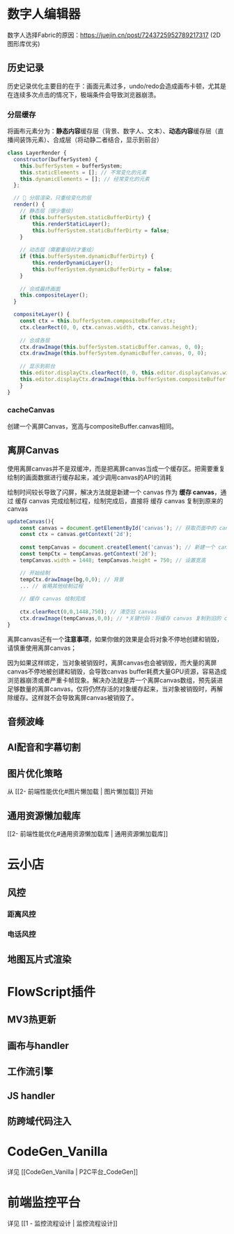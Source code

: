 
# 数字人编辑器

数字人选择Fabric的原因：https://juejin.cn/post/7243725952789217317  (2D图形库优劣)

## 历史记录
历史记录优化主要目的在于：画面元素过多，undo/redo会造成画布卡顿，尤其是在连续多次点击的情况下，极端条件会导致浏览器崩溃。

### 分层缓存
将画布元素分为：**静态内容**缓存层（背景、数字人、文本）、**动态内容**缓存层（直播间装饰元素）、合成层（将动静二者结合，显示到前台）
```js
class LayerRender {
  constructor(bufferSystem) {
	this.bufferSystem = bufferSystem;
	this.staticElements = []; // 不常变化的元素
	this.dynamicElements = []; // 经常变化的元素
  };

  // 🌟 分层渲染，只重绘变化的层
  render() {
	// 静态层（很少重绘）
	if (this.bufferSystem.staticBufferDirty) {
		this.renderStaticLayer();
		this.bufferSystem.staticBufferDirty = false;
	}
	
	// 动态层（需要重绘时才重绘）
	if (this.bufferSystem.dynamicBufferDirty) {
		this.renderDynamicLayer();
		this.bufferSystem.dynamicBufferDirty = false;
	}
	
	// 合成最终画面
	this.compositeLayer();
  }

  compositeLayer() {
    const ctx = this.bufferSystem.compositeBuffer.ctx;
    ctx.clearRect(0, 0, ctx.canvas.width, ctx.canvas.height);
        
	// 合成各层
	ctx.drawImage(this.bufferSystem.staticBuffer.canvas, 0, 0);
	ctx.drawImage(this.bufferSystem.dynamicBuffer.canvas, 0, 0);
        
	// 显示到前台
	this.editor.displayCtx.clearRect(0, 0, this.editor.displayCanvas.width, this.editor.displayCanvas.height);
	this.editor.displayCtx.drawImage(this.bufferSystem.compositeBuffer.canvas, 0, 0);
    }
}
```

### cacheCanvas
创建一个离屏Canvas，宽高与compositeBuffer.canvas相同。

## 离屏Canvas

使用离屏canvas并不是双缓冲，而是把离屏canvas当成一个缓存区。把需要重复绘制的画面数据进行缓存起来，减少调用canvas的API的消耗

绘制时间较长导致了闪屏，解决方法就是新建一个 canvas 作为 **缓存 canvas**，通过 缓存 canvas 完成绘制过程，绘制完成后，直接将 缓存 canvas 复制到原来的 canvas
```js
updateCanvas(){
    const canvas = document.getElementById('canvas'); // 获取页面中的 canvas
    const ctx = canvas.getContext('2d');
    
    const tempCanvas = document.createElement('canvas'); // 新建一个 canvas 作为缓存 canvas
    const tempCtx = tempCanvas.getContext('2d');
    tempCanvas.width = 1448; tempCanvas.height = 750; // 设置宽高

    // 开始绘制
    tempCtx.drawImage(bg,0,0); // 背景
    ... // 省略其他绘制过程
    
    // 缓存 canvas 绘制完成
    
    ctx.clearRect(0,0,1448,750); // 清空旧 canvas
    ctx.drawImage(tempCanvas,0,0); // *关键代码：将缓存 canvas 复制到旧的 canvas
}
```

离屏canvas还有一个**注意事项**，如果你做的效果是会将对象不停地创建和销毁，请慎重使用离屏canvas；

因为如果这样绑定，当对象被销毁时，离屏canvas也会被销毁，而大量的离屏canvas不停地被创建和销毁，会导致canvas buffer耗费大量GPU资源，容易造成浏览器崩溃或者严重卡帧现象。解决办法就是弄一个离屏canvas数组，预先装进足够数量的离屏canvas，仅将仍然存活的对象缓存起来，当对象被销毁时，再解除缓存。这样就不会导致离屏canvas被销毁了。
## 音频波峰
## AI配音和字幕切割
## 图片优化策略
从 [[2- 前端性能优化#图片懒加载 | 图片懒加载]] 开始
## 通用资源懒加载库
[[2- 前端性能优化#通用资源懒加载库 | 通用资源懒加载库]]
# 云小店
## 风控
### 距离风控
### 电话风控
## 地图瓦片式渲染

# FlowScript插件
## MV3热更新
## 画布与handler
## 工作流引擎
## JS handler
## 防跨域代码注入
# CodeGen_Vanilla
详见 [[CodeGen_Vanilla | P2C平台_CodeGen]]
# 前端监控平台
详见 [[1 - 监控流程设计 | 监控流程设计]]